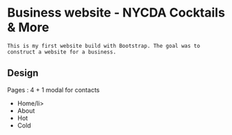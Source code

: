 <h1>Business website - NYCDA Cocktails & More</h1>

	This is my first website build with Bootstrap. The goal was to construct a website for a business.

<h2>Design</h2>

Pages	: 4 + 1 modal for contacts

<ul>
	<li>Home/li>
	<li>About</li>
	<li>Hot</li>
	<li>Cold</li>
</ul>




